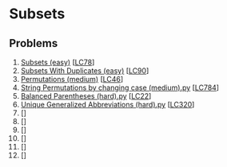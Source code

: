 # Subsets

## Problems

1. [Subsets (easy)]()
[[LC78](https://leetcode.com/problems/subsets/)]
1. [Subsets With Duplicates (easy)]()
[[LC90](https://leetcode.com/problems/subsets-ii/)]
1. [Permutations (medium)]()
[[LC46](https://leetcode.com/problems/permutations/)]
1. [String Permutations by changing case (medium).py]()
[[LC784](https://leetcode.com/problems/letter-case-permutation/)]
1. [Balanced Parentheses (hard).py]()
[[LC22](https://leetcode.com/problems/generate-parentheses/)]
1. [Unique Generalized Abbreviations (hard).py]()
[[LC320](https://leetcode.com/problems/generalized-abbreviation/)]
1. []()
[[]()]
1. []()
[[]()]
1. []()
[[]()]
1. []()
[[]()]
1. []()
[[]()]
1. []()
[[]()]
